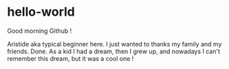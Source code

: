# hello-world

Good morning Github ! 

Aristide aka typical beginner here. I just wanted to thanks my family and my friends. Done.
As a kid I had a dream, then I grew up, and nowadays I can't remember this dream, but it was a cool one !
